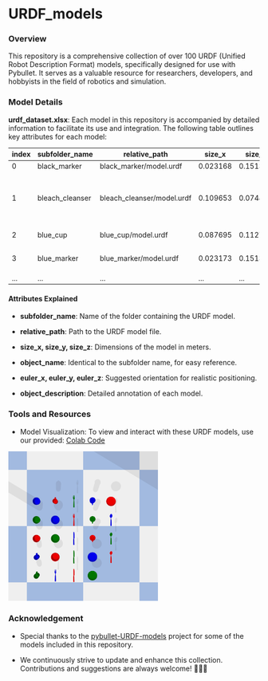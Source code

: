 # URDF_models

### Overview
This repository is a comprehensive collection of over 100 URDF (Unified Robot Description Format) models, specifically designed for use with Pybullet. 
It serves as a valuable resource for researchers, developers, and hobbyists in the field of robotics and simulation.

### Model Details

**urdf_dataset.xlsx**: Each model in this repository is accompanied by detailed information to facilitate its use and integration. The following table outlines key attributes for each model:


| index | subfolder_name   | relative_path                | size_x     | size_y     | size_z     | object_name     | euler_x | euler_y | euler_z | object_description                                                                                           |
|-------|------------------|------------------------------|------------|------------|------------|-----------------|---------|---------|---------|-------------------------------------------------------------------------------------------------------------|
| 0     | black_marker     | black_marker/model.urdf      | 0.023168   | 0.151316   | 0.022861   | black_marker    | 0       | 0       | 0       | a black marker pen                                                                                          |
| 1     | bleach_cleanser  | bleach_cleanser/model.urdf   | 0.109653   | 0.07443    | 0.257586   | bleach_cleanser | 0       | 0       | 0       | a white bleach cleanser with the "Soft Scrub" brand label on it. The label is blue and green.                |
| 2     | blue_cup         | blue_cup/model.urdf          | 0.087695   | 0.112706   | 0.074358   | blue_cup        | 0       | 0       | 0       | A greyish-blue mug.                                                                                         |
| 3     | blue_marker      | blue_marker/model.urdf       | 0.023173   | 0.15136    | 0.022867   | blue_marker     | 0       | 0       | 0       | A marker with a blue cap and a black body.                                                                  |
| ...     | ...        | ...         | ...   | ...   | ...   | ...       | ...       | ...       | ...       | ... |

<!-- | 4     | blue_moon        | blue_moon/model.urdf         | 0.063152   | 0.102187   | 0.258420   | blue_moon       | 0       | 0       | 0       | Laundry detergent in a red bottle with a Chinese brand label reading "Blue Moon". The bottle cap is darker. | -->

#### Attributes Explained
- **subfolder_name**: Name of the folder containing the URDF model.

- **relative_path**: Path to the URDF model file.

- **size_x, size_y, size_z**: Dimensions of the model in meters.

- **object_name**:  Identical to the subfolder name, for easy reference.

- **euler_x, euler_y, euler_z**: Suggested orientation for realistic positioning.

- **object_description**: Detailed annotation of each model.


### Tools and Resources
- Model Visualization: To view and interact with these URDF models, use our provided: [Colab Code](https://colab.research.google.com/drive/1qLF2JoN9AXtYcFIgmnK8p0TFTuGG0tEB?usp=sharing)


<img src="https://github.com/yding25/pic_share/blob/main/utensil.jpeg" width="300">


### Acknowledgement

- Special thanks to the [pybullet-URDF-models](https://github.com/ChenEating716/pybullet-URDF-models) project for some of the models included in this repository.

- We continuously strive to update and enhance this collection. Contributions and suggestions are always welcome! 💪💪💪